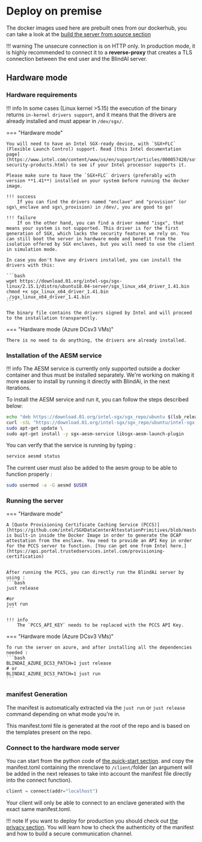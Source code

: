 # Deploy on premise

The docker images used here are prebuilt ones from our dockerhub, you can take a look at the [build the server from source section]('build-from-sources/server.md')

!!! warning
    The unsecure connection is on HTTP only. In production mode, it is highly recommended to connect it to a **reverse-proxy** that creates a TLS connection between the end user and the BlindAI server.  

<!-- ## Simulation mode

This section explains how to work with the simulation mode. This simulates Intel SGX in software and enables you to run this on any hardware you want.

Launch the server using the simulation docker image:

```bash
docker run -it \
    -p 50051:50051 \
    -p 50052:50052 \ 
    mithrilsecuritysas/blindai-server-sim:latest # make sure the ports 50051 and 50052 are available.
```

!!! warning
    Please keep in mind that this image is not secure, since it simulates Intel SGX in software. It is lighter than hardware mode, and should not be used in production. -->

## Hardware mode

### Hardware requirements

!!! info 
    In some cases (Linux kernel >5.15) the execution of the binary returns `in-kernel drivers support`, and it means that the drivers are already installed and must appear in `/dev/sgx/`. 


=== "Hardware mode"


    You will need to have an Intel SGX-ready device, with `SGX+FLC` (Flexible Launch Control) support. Read [this Intel documentation page](https://www.intel.com/content/www/us/en/support/articles/000057420/software/intel-security-products.html) to see if your Intel processor supports it.

    Please make sure to have the `SGX+FLC` drivers (preferably with version **1.41**) installed on your system before running the docker image.

    !!! success
        If you can find the drivers named "enclave" and "provision" (or sgx\_enclave and sgx\_provision) in /dev/, you are good to go!

    !!! failure
        If on the other hand, you can find a driver named "isgx", that means your system is not supported. This driver is for the first generation of SGX, which lacks the security features we rely on. You can still boot the server in hardware mode and benefit from the isolation offered by SGX enclaves, but you will need to use the client in simulation mode.

    In case you don't have any drivers installed, you can install the drivers with this:

    ```bash
    wget https://download.01.org/intel-sgx/sgx-linux/2.15.1/distro/ubuntu18.04-server/sgx_linux_x64_driver_1.41.bin
    chmod +x sgx_linux_x64_driver_1.41.bin
    ./sgx_linux_x64_driver_1.41.bin
    ```

    The binary file contains the drivers signed by Intel and will proceed to the installation transparently.



=== "Hardware mode (Azure DCsv3 VMs)"

    There is no need to do anything, the drivers are already installed.


### Installation of the AESM service

!!! info
    The AESM service is currently only supported outside a docker container and thus must be installed separately. We're working on making it more easier to install by running it directly with BlindAi, in the next iterations. 

To install the AESM service and run it, you can follow the steps described below: 

```bash
echo "deb https://download.01.org/intel-sgx/sgx_repo/ubuntu $(lsb_release -cs) main" | sudo tee -a /etc/apt/sources.list.d/intel-sgx.list >/dev/null \ 
curl -sSL "https://download.01.org/intel-sgx/sgx_repo/ubuntu/intel-sgx-deb.key" | sudo apt-key add -
sudo apt-get update \
sudo apt-get install -y sgx-aesm-service libsgx-aesm-launch-plugin
```
You can verify that the service is running by typing :
```bash
service aesmd status
```
The current user must also be added to the aesm group to be able to function properly : 
```bash
sudo usermod -a -G aesmd $USER
```

### Running the server

=== "Hardware mode"

    A [Quote Provisioning Certificate Caching Service (PCCS)](https://github.com/intel/SGXDataCenterAttestationPrimitives/blob/master/QuoteGeneration/pccs/README.md) is built-in inside the Docker Image in order to generate the DCAP attestation from the enclave. You need to provide an API Key in order for the PCCS server to function. [You can get one from Intel here.](https://api.portal.trustedservices.intel.com/provisioning-certification)


    After running the PCCS, you can directly run the BlindAi server by using : 
    ```bash
    just release 

    #or 
    just run 
    ```

    !!! info
        The `PCCS_API_KEY` needs to be replaced with the PCCS API Key.

=== "Hardware mode (Azure DCsv3 VMs)"

    To run the server on azure, and after installing all the dependencies needed :
    ```bash
    BLINDAI_AZURE_DCS3_PATCH=1 just release 
    # or 
    BLINDAI_AZURE_DCS3_PATCH=1 just run 
    ```

### manifest Generation

The manifest is automatically extracted via the `just run` or `just release` command depending on what mode you're in.

This manifest.toml file is generated at the root of the repo and is based on the templates present on the repo. 

### Connect to the hardware mode server

You can start from the python code of [the quick-start section](../index.md). and copy the manifest.toml containing the mrenclave to `/client/`folder (an argument will be added in the next releases to take into account the manifest file directly into the connect function).
```py
client = connect(addr="localhost")
```


Your client will only be able to connect to an enclave generated with the exact same manifest.toml.

!!! note
    If you want to deploy for production you should check out [the privacy section](main-concepts/privacy.md). You will learn how to check the authenticity of the manifest and how to build a secure communication channel.